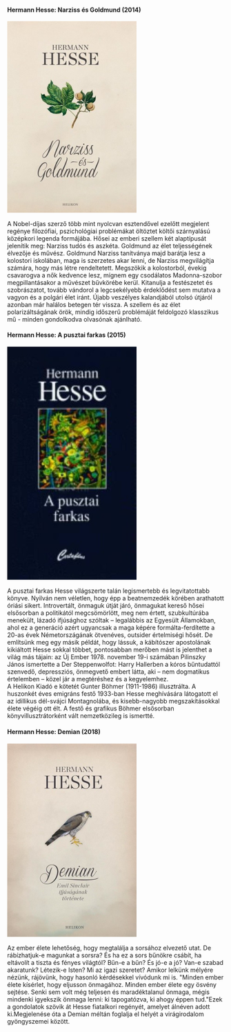 #### <a name="id_401">Hermann Hesse: Narziss és Goldmund (2014)</a>
<img src="https://github.com/BercziSandor/calibre_lib/raw/main/Hermann%20Hesse/Narziss%20es%20Goldmund%20%28401%29/cover.jpg" alt="cover" width="300"/>

<div>
<p>A Nobel-díjas szerző több mint nyolcvan esztendővel ezelőtt megjelent regénye filozófiai, pszichológiai problémákat öltöztet költői szárnyalású középkori legenda formájába. Hősei az emberi szellem két alaptípusát jelenítik meg: Narziss tudós és aszkéta. Goldmund az élet teljességének élvezője és művész. Goldmund Narziss tanítványa majd barátja lesz a kolostori iskolában, maga is szerzetes akar lenni, de Narziss megvilágítja számára, hogy más létre rendeltetett. Megszökik a kolostorból, évekig csavarogva a nők kedvence lesz, mígnem egy csodálatos Madonna-szobor megpillantásakor a művészet bűvkörébe kerül. Kitanulja a festészetet és szobrászatot, tovább vándorol a legcsekélyebb érdeklődést sem mutatva a vagyon és a polgári élet iránt. Újabb veszélyes kalandjából utolsó útjáról azonban már halálos betegen tér vissza. A szellem és az élet polarizáltságának örök, mindig időszerű problémáját feldolgozó klasszikus mű - minden gondolkodva olvasónak ajánlható.</p></div>

#### <a name="id_400">Hermann Hesse: A pusztai farkas (2015)</a>
<img src="https://github.com/BercziSandor/calibre_lib/raw/main/Hermann%20Hesse/A%20pusztai%20farkas%20%28400%29/cover.jpg" alt="cover" width="300"/>

<div>
<p>A ​pusztai farkas Hesse világszerte talán legismertebb és legvitatottabb könyve. Nyilván nem véletlen, hogy épp a beatnemzedék körében arathatott óriási sikert. Introvertált, önmaguk útját járó, önmagukat kereső hősei elsősorban a politikától megcsömörlött, meg nem értett, szubkultúrába menekült, lázadó ifjúsághoz szóltak – legalábbis az Egyesült Államokban, ahol ez a generáció azért ugyancsak a maga képére formálta-ferdítette a 20-as évek Németországának ötvenéves, outsider értelmiségi hősét. De említsünk meg egy másik példát, hogy lássuk, a kábítószer apostolának kikiáltott Hesse sokkal többet, pontosabban merőben mást is jelenthet a világ más tájain: az Új Ember 1978. november 19-i számában Pilinszky János ismertette a Der Steppenwolfot: Harry Hallerben a kóros bűntudattól szenvedő, depressziós, önmegvető embert látta, aki – nem dogmatikus értelemben – közel jár a megtéréshez és a kegyelemhez.<br>A Helikon Kiadó e kötetét Gunter Böhmer (1911-1986) illusztrálta. A huszonkét éves emigráns festő 1933-ban Hesse meghívására látogatott el az idillikus dél-svájci Montagnolába, és kisebb-nagyobb megszakításokkal élete végéig ott élt. A festő és grafikus Böhmer elsősorban könyvillusztrátorként vált nemzetközileg is ismertté.</p></div>

#### <a name="id_399">Hermann Hesse: Demian (2018)</a>
<img src="https://github.com/BercziSandor/calibre_lib/raw/main/Hermann%20Hesse/Demian%20%28399%29/cover.jpg" alt="cover" width="300"/>

<p class="description">Az ember élete lehetőség, hogy megtalálja a sorsához elvezető utat. De rábízhatjuk-e magunkat a sorsra? És ha ez a sors bűnökre csábít, ha eltávolít a tiszta és fényes világtól? Bűn-e a bűn? És jó-e a jó? Van-e szabad akaratunk? Létezik-e Isten? Mi az igazi szeretet? Amikor lelkünk mélyére nézünk, rájövünk, hogy hasonló kérdésekkel vívódunk mi is. "Minden ember élete kísérlet, hogy eljusson önmagához. Minden ember élete egy ösvény sejtése. Senki sem volt még teljesen és maradéktalanul önmaga, mégis mindenki igyekszik önmaga lenni: ki tapogatózva, ki ahogy éppen tud."Ezek a gondolatok szövik át Hesse fiatalkori regényét, amelyet álnéven adott ki.Megjelenése óta a Demian méltán foglalja el helyét a virágirodalom gyöngyszemei között.</p>

